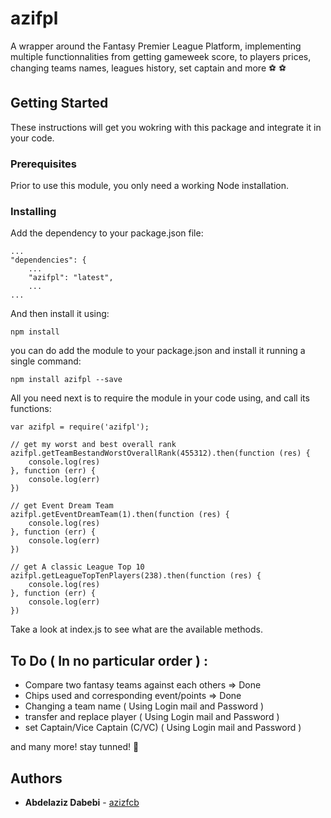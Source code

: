 # azifpl
A wrapper around the Fantasy Premier League Platform, implementing multiple functionnalities from getting gameweek score, to players prices, changing teams names, leagues history, set captain and more ⚽ ⚽

## Getting Started

These instructions will get you wokring with this package and integrate it in your code.

### Prerequisites

Prior to use this module, you only need a working Node installation.

### Installing

Add the dependency to your package.json file:

```
...
"dependencies": {
    ...
    "azifpl": "latest",
    ...
...
```

And then install it using:

```
npm install
```

you can do add the module to your package.json and install it running a single command:
```
npm install azifpl --save
```
All you need next is to require the module in your code using, and call its functions:

```
var azifpl = require('azifpl');

// get my worst and best overall rank
azifpl.getTeamBestandWorstOverallRank(455312).then(function (res) {
    console.log(res)
}, function (err) {
    console.log(err)
})

// get Event Dream Team
azifpl.getEventDreamTeam(1).then(function (res) {
    console.log(res)
}, function (err) {
    console.log(err)
})

// get A classic League Top 10
azifpl.getLeagueTopTenPlayers(238).then(function (res) {
    console.log(res)
}, function (err) {
    console.log(err)
})
```

Take a look at index.js to see what are the available methods.

## To Do ( In no particular order ) :
* Compare two fantasy teams against each others => Done
* Chips used and corresponding event/points => Done
* Changing a team name ( Using Login mail and Password )
* transfer and replace player ( Using Login mail and Password )
* set Captain/Vice Captain (C/VC) ( Using Login mail and Password )

and many more! stay tunned! 👀

## Authors

* **Abdelaziz Dabebi** - [azizfcb](https://github.com/azizfcb)
